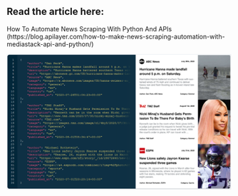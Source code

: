<h2>Read the article here:</h2> 
How To Automate News Scraping With Python And APIs (https://blog.apilayer.com/how-to-make-news-scraping-automation-with-mediastack-api-and-python/)

![alt text](https://github.com/MuhammadAzizulHakim/apilayerBlog-repo/blob/main/Article14%20-%20mediastack%20%2B%20Python%20(Advance)/blob/mediastack.PNG)
